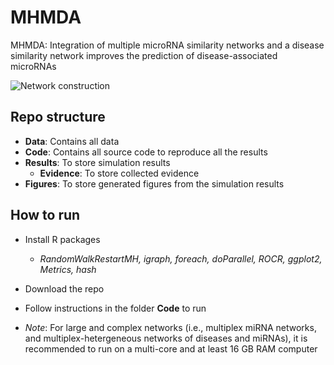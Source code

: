 # MHMDA
MHMDA: Integration of multiple microRNA similarity networks and a disease similarity network improves the prediction of disease-associated microRNAs

![Network construction](https://github.com/hauldhut/MHMDA/blob/main/Figure1.png)

## Repo structure
- **Data**: Contains all data 
- **Code**: Contains all source code to reproduce all the results
- **Results**: To store simulation results
  - **Evidence**: To store collected evidence
- **Figures**: To store generated figures from the simulation results

## How to run
- Install R packages
  - *RandomWalkRestartMH, igraph, foreach, doParallel, ROCR, ggplot2, Metrics, hash*
- Download the repo
- Follow instructions in the folder **Code** to run
  
- *Note*: For large and complex networks (i.e., multiplex miRNA networks, and multiplex-hetergeneous networks of diseases and miRNAs), it is recommended to run on a multi-core and at least 16 GB RAM computer
